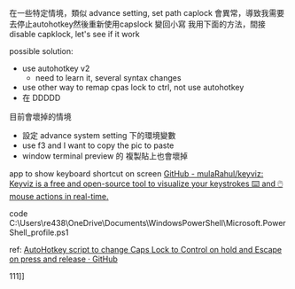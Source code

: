

在一些特定情境，類似 advance setting, set path
caplock 會異常，導致我需要去停止autohotkey然後重新使用capslock 變回小寫
我用下面的方法，間接  disable capklock, let's see if it work

possible solution:
- use autohotkey v2
	- need to learn it, several syntax changes
- use other way to remap cpas lock to ctrl, not use autohotkey
- 在 DDDDD


目前會壞掉的情境
- 設定 advance system setting 下的環境變數
- use f3 and I want to copy the pic to paste
- window terminal preview 的 複製貼上也會壞掉


app to show keyboard shortcut on screen
[GitHub - mulaRahul/keyviz: Keyviz is a free and open-source tool to visualize your keystrokes ⌨️ and 🖱️ mouse actions in real-time.](https://github.com/mulaRahul/keyviz)


code C:\Users\re438\OneDrive\Documents\WindowsPowerShell\Microsoft.PowerShell_profile.ps1



ref:
[AutoHotkey script to change Caps Lock to Control on hold and Escape on press and release · GitHub](https://gist.github.com/volks73/1e889e01ad0a736159a5d56268a300a8)




111]]